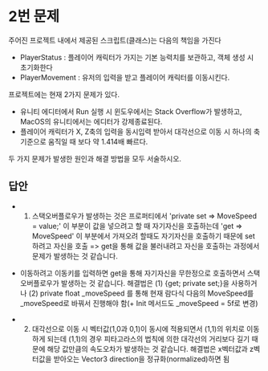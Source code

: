 # 2번 문제

주어진 프로젝트 내에서 제공된 스크립트(클래스)는 다음의 책임을 가진다
- PlayerStatus : 플레이어 캐릭터가 가지는 기본 능력치를 보관하고, 객체 생성 시 초기화한다
- PlayerMovement : 유저의 입력을 받고 플레이어 캐릭터를 이동시킨다.

프로젝트에는 현재 2가지 문제가 있다.
- 유니티 에디터에서 Run 실행 시 윈도우에서는 Stack Overflow가 발생하고, MacOS의 유니티에서는 에디터가 강제종료된다.
- 플레이어 캐릭터가 X, Z축의 입력을 동시입력 받아서 대각선으로 이동 시 하나의 축 기준으로 움직일 때 보다 약 1.414배 빠르다.

두 가지 문제가 발생한 원인과 해결 방법을 모두 서술하시오.

## 답안
- 1. 스택오버플로우가 발생하는 것은 프로퍼티에서 'private set => MoveSpeed = value;' 이 부분이 값을 넣으려고 할 때 자기자신을 호출하는데 
'get => MoveSpeed' 이 부분에서 가져오려 할때도 자기자신을 호출하기 때문에 
set하려고 자신을 호출 => get을 통해 값을 불러내려고 자신을 호출하는 과정에서 문제가 발생하는 것 같습니다.
+ 이동하려고 이동키를 입력하면 get을 통해 자기자신을 무한정으로 호출하면서 스택 오버플로우가 발생하는 것 같습니다.
해결법은 
(1) {get; private set;}을 사용하거나 
(2) private float _moveSpeed 를 통해 현재 람다식 다음의 MoveSpeed를 _moveSpeed로 바꿔서 진행해야 함(+ Init 메서드도 _moveSpeed = 5f로 변경)

- 2. 대각선으로 이동 시 벡터값(1,0과 0,1)이 동시에 적용되면서 (1,1)의 위치로 이동하게 되는데 (1,1)의 경우 피타고라스의 법칙에 의한
대각선의 거리보다 길기 때문에 해당 값만큼의 속도오차가 발생하는 것 같습니다.
해결법은
x벡터값과 z벡터값을 받아오는 Vector3 direction을 정규화(normalized)하면 됨